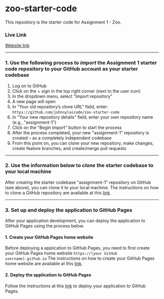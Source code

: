 # zoo-starter-code

This repository is the starter code for Assignment 1 - Zoo.

### Live Link

[Website link](https://victorj47.github.io/assignment-1/index.html)

---

### 1. Use the following process to **_import_** the Assignment 1 starter code repository to your GitHub account as your starter codebase

1. Log on to GitHub
2. Click on the + sign in the top right corner (next to the user icon)
3. In the dropdown menu, select "Import repository"
4. A new page will open
5. In "Your old repository’s clone URL" field, enter: `https://github.com/johnnylaicode/zoo-starter-code`
6. In "Your new repository details" field, enter your own repository name (e.g., "assignment-1")
7. Click on the "Begin import" button to start the process
8. After the process completed, your new "assignment-1" repository is created – as a completely independent codebase
9. From this point on, you can clone your new repository, make changes, create feature branches, and create/merge pull requests

---

### 2. Use the information below to **_clone_** the starter codebase to your local machine

After creating the starter codebase "assignment-1" repository on GitHub (see above), you can clone it to your local machine. The instructions on how to clone a GitHub repository are available at this [link](https://docs.github.com/en/repositories/creating-and-managing-repositories/cloning-a-repository).

---

### 3. Set up and deploy the application to GitHub Pages

After your application development, you can deploy the application to GitHub Pages using the process below.

#### 1. Create your GitHub Pages home website

Before deploying a application to GitHub Pages, you need to first create your GitHub Pages home website `https://[your GitHub username].github.io`
The instructions on how to create your GitHub Pages home website are available at this [link](https://docs.github.com/en/pages/getting-started-with-github-pages/creating-a-github-pages-site).

#### 2. Deploy the application to GitHub Pages

Follow the instructions at this [link](https://docs.github.com/en/pages/getting-started-with-github-pages/configuring-a-publishing-source-for-your-github-pages-site) to deploy your application to GitHub Pages.
